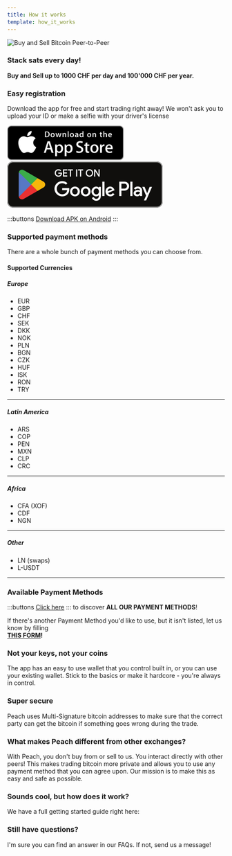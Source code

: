 ```yaml
---
title: How it works
template: how_it_works
---
```

<!--[teaser]-->
![Buy and Sell Bitcoin Peer-to-Peer](/img/how-it-works/buy-and-sell-bitcoin-peer-to-peer.png)

### Stack sats <span>every day</span>!

**Buy and Sell up to 1000 CHF per day and 100'000 CHF per year.**

<!--[easy_registration]-->
### Easy registration

Download the app for free and start trading right away! We won't ask you to upload your ID or make a selfie with your driver's license

<div>
  <div class="md:flex items-end">
    <a href="https://testflight.apple.com/join/wfSPFEWG"><img class="h-180px md:h-90px" src="/img/home/download-on-the-app-store.svg" alt="Download on the Apple Store"></a>
    <a class="md:ml-4" href="https://play.google.com/store/apps/details?id=com.peachbitcoin.peach.mainnet"><img class="h-180px md:h-90px" src="/img/home/get-it-on-google-play.svg" alt="Get it on Google Play"></a>
  </div>

  :::buttons
  [Download APK on Android](/apk/)
  :::

</div>

<!--[payment_methods]-->
### Supported payment methods

There are a whole bunch of payment methods you can choose from.<br>

#### Supported Currencies

##### Europe

- EUR
- GBP
- CHF
- SEK
- DKK
- NOK
- PLN
- BGN
- CZK
- HUF
- ISK
- RON
- TRY

---

##### Latin America
- ARS
- COP
- PEN
- MXN
- CLP
- CRC

---

##### Africa
- CFA (XOF)
- CDF
- NGN

---

##### Other
- LN (swaps)
- L-USDT

---

### Available Payment Methods

:::buttons
[Click here](https://docs.google.com/spreadsheets/d/1uqotdlQ1woALJnsLOJMwe21J4KvTvv3cnEqERqCUicg/?usp=sharing)
:::
to discover **ALL OUR PAYMENT METHODS**!

If there's another Payment Method you'd like to use, but it isn't listed, let us know by filling
<br>
**[THIS FORM](https://ncxldazr6m4.typeform.com/to/SJljDnae)!**

<!--[self_custody]-->
### Not your keys, not your coins

The app has an easy to use wallet that you control built in, or you can use your existing wallet. Stick to the basics or make it hardcore - you're always in control.

<!--[security]-->
### Super secure

Peach uses Multi-Signature bitcoin addresses to make sure that the correct party can get the bitcoin if something goes wrong during the trade.

<!--[difference]-->
### What makes Peach different from other exchanges?

With Peach, you don't buy from or sell to us.
You interact directly with other peers!
This makes trading bitcoin more private and allows you to use any payment method that you can agree upon.
Our mission is to make this as easy and safe as possible.  

<!--[sounds_cool]-->
### Sounds cool, but how does it work?

We have a full getting started guide right here:

<!--[questions]-->
### Still have questions?

I'm sure you can find an answer in our FAQs.
If not, send us a message!
